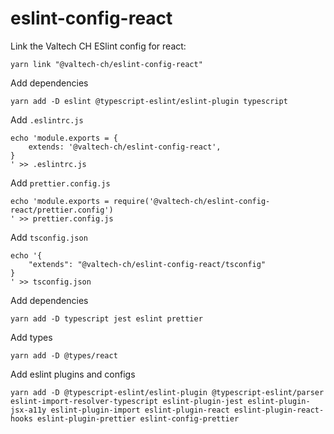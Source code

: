 # eslint-config-react

Link the Valtech CH ESlint config for react:

    yarn link "@valtech-ch/eslint-config-react"

Add dependencies

    yarn add -D eslint @typescript-eslint/eslint-plugin typescript

Add `.eslintrc.js`

    echo 'module.exports = {
        extends: '@valtech-ch/eslint-config-react',
    }
    ' >> .eslintrc.js

Add `prettier.config.js`

    echo 'module.exports = require('@valtech-ch/eslint-config-react/prettier.config')
    ' >> prettier.config.js

Add `tsconfig.json`

    echo '{
        "extends": "@valtech-ch/eslint-config-react/tsconfig"
    }
    ' >> tsconfig.json

Add dependencies

    yarn add -D typescript jest eslint prettier

Add types

    yarn add -D @types/react

Add eslint plugins and configs

    yarn add -D @typescript-eslint/eslint-plugin @typescript-eslint/parser eslint-import-resolver-typescript eslint-plugin-jest eslint-plugin-jsx-a11y eslint-plugin-import eslint-plugin-react eslint-plugin-react-hooks eslint-plugin-prettier eslint-config-prettier
